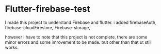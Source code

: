# Flutter-firebase-test
I made this project to understand Firebase and flutter.
i added firebaseAuth, firebase-cloudFirestore, Firebase-storage,



however i have to note that this project is not complete, there are some minor errors and some imrovement to be made.
but other than that ut still works.
